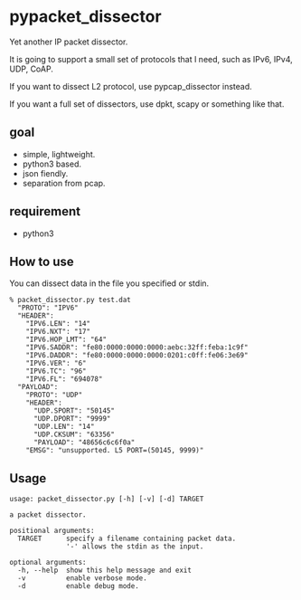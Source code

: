 pypacket_dissector
==================

Yet another IP packet dissector.

It is going to support a small set of protocols that I need,
such as IPv6, IPv4, UDP, CoAP.

If you want to dissect L2 protocol, use pypcap_dissector instead.

If you want a full set of dissectors, use dpkt, scapy or something like that.

## goal

- simple, lightweight.
- python3 based.
- json fiendly.
- separation from pcap.

## requirement

- python3

## How to use

You can dissect data in the file you specified or stdin.

    % packet_dissector.py test.dat
      "PROTO": "IPV6"
      "HEADER": 
        "IPV6.LEN": "14"
        "IPV6.NXT": "17"
        "IPV6.HOP_LMT": "64"
        "IPV6.SADDR": "fe80:0000:0000:0000:aebc:32ff:feba:1c9f"
        "IPV6.DADDR": "fe80:0000:0000:0000:0201:c0ff:fe06:3e69"
        "IPV6.VER": "6"
        "IPV6.TC": "96"
        "IPV6.FL": "694078"
      "PAYLOAD": 
        "PROTO": "UDP"
        "HEADER": 
          "UDP.SPORT": "50145"
          "UDP.DPORT": "9999"
          "UDP.LEN": "14"
          "UDP.CKSUM": "63356"
          "PAYLOAD": "48656c6c6f0a"
        "EMSG": "unsupported. L5 PORT=(50145, 9999)"

## Usage

    usage: packet_dissector.py [-h] [-v] [-d] TARGET
    
    a packet dissector.
    
    positional arguments:
      TARGET      specify a filename containing packet data.
                  '-' allows the stdin as the input.
    
    optional arguments:
      -h, --help  show this help message and exit
      -v          enable verbose mode.
      -d          enable debug mode.

